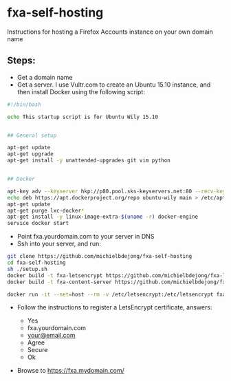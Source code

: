 # fxa-self-hosting
Instructions for hosting a Firefox Accounts instance on your own domain name

## Steps:
* Get a domain name
* Get a server. I use Vultr.com to create an Ubuntu 15.10 instance, and then install Docker using the following script:

````bash
#!/bin/bash

echo This startup script is for Ubuntu Wily 15.10


## General setup

apt-get update
apt-get upgrade
apt-get install -y unattended-upgrades git vim python


## Docker

apt-key adv --keyserver hkp://p80.pool.sks-keyservers.net:80 --recv-keys 58118E89F3A912897C070ADBF76221572C52609D
echo deb https://apt.dockerproject.org/repo ubuntu-wily main > /etc/apt/sources.list.d/docker.list
apt-get update
apt-get purge lxc-docker*
apt-get install -y linux-image-extra-$(uname -r) docker-engine
service docker start
````

* Point fxa.yourdomain.com to your server in DNS
* Ssh into your server, and run:
````bash
git clone https://github.com/michielbdejong/fxa-self-hosting
cd fxa-self-hosting
sh ./setup.sh
docker build -t fxa-letsencrypt https://github.com/michielbdejong/fxa-letsencrypt.git#docker
docker build -t fxa-content-server https://github.com/michielbdejong/fxa-content-server.git#docker

docker run -it --net=host --rm -v /etc/letsencrypt:/etc/letsencrypt fxa-letsencrypt /bin/bash -c "service apache2 start && ./letsencrypt-auto --apache"
````
* Follow the instructions to register a LetsEncrypt certificate, answers:
  * Yes
  * fxa.yourdomain.com
  * your@email.com
  * Agree
  * Secure
  * Ok

* Browse to https://fxa.mydomain.com/
